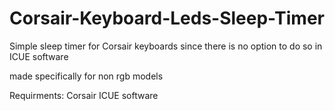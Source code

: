 # Corsair-Keyboard-Leds-Sleep-Timer

Simple sleep timer for Corsair keyboards since there is no option to do so in ICUE software

made specifically for non rgb models

Requirments: Corsair ICUE software
